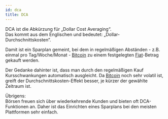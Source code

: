 ```yaml
---
id: dca
title: DCA
---
```


DCA ist die Abkürzung für „Dollar Cost Averaging“.  
Das kommt aus dem Englischen und bedeutet: „Dollar-Durchschnittskosten“.

Damit ist ein Sparplan gemeint, bei dem in regelmäßigen Abständen -
z.B. einmal pro Tag/Woche/Monat - [Bitcoin](../b/bitcoin) zu einem festgelegten [Fiat](../f/fiat)-Betrag gekauft werden.

Der Gedanke dahinter ist, dass man durch den regelmäßigen Kauf Kursschwankungen automatisch ausgleicht. Da [Bitcoin](../b/bitcoin) noch sehr volatil ist, greift der Durchschnittskosten-Effekt besser, je kürzer der gewählte Zeitraum ist.

Übrigens:  
Börsen freuen sich über wiederkehrende Kunden und bieten oft DCA-Funktionen an. Daher ist das Einrichten eines Sparplans bei den meisten Plattformen sehr einfach.
